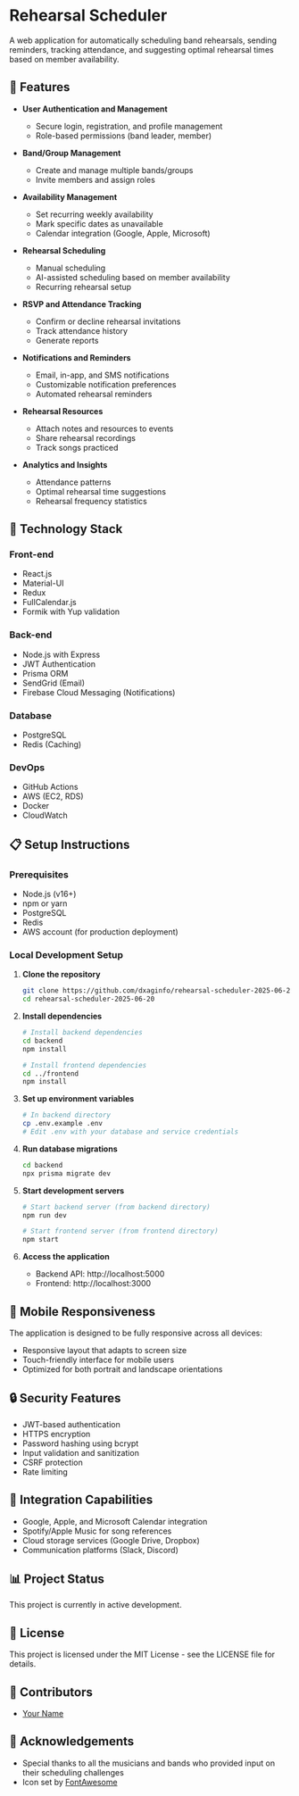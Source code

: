 # Rehearsal Scheduler

A web application for automatically scheduling band rehearsals, sending reminders, tracking attendance, and suggesting optimal rehearsal times based on member availability.

## 🎵 Features

- **User Authentication and Management**
  - Secure login, registration, and profile management
  - Role-based permissions (band leader, member)

- **Band/Group Management**
  - Create and manage multiple bands/groups
  - Invite members and assign roles

- **Availability Management**
  - Set recurring weekly availability
  - Mark specific dates as unavailable
  - Calendar integration (Google, Apple, Microsoft)

- **Rehearsal Scheduling**
  - Manual scheduling
  - AI-assisted scheduling based on member availability
  - Recurring rehearsal setup

- **RSVP and Attendance Tracking**
  - Confirm or decline rehearsal invitations
  - Track attendance history
  - Generate reports

- **Notifications and Reminders**
  - Email, in-app, and SMS notifications
  - Customizable notification preferences
  - Automated rehearsal reminders

- **Rehearsal Resources**
  - Attach notes and resources to events
  - Share rehearsal recordings
  - Track songs practiced

- **Analytics and Insights**
  - Attendance patterns
  - Optimal rehearsal time suggestions
  - Rehearsal frequency statistics

## 🚀 Technology Stack

### Front-end
- React.js
- Material-UI
- Redux
- FullCalendar.js
- Formik with Yup validation

### Back-end
- Node.js with Express
- JWT Authentication
- Prisma ORM
- SendGrid (Email)
- Firebase Cloud Messaging (Notifications)

### Database
- PostgreSQL
- Redis (Caching)

### DevOps
- GitHub Actions
- AWS (EC2, RDS)
- Docker
- CloudWatch

## 📋 Setup Instructions

### Prerequisites
- Node.js (v16+)
- npm or yarn
- PostgreSQL
- Redis
- AWS account (for production deployment)

### Local Development Setup

1. **Clone the repository**
   ```bash
   git clone https://github.com/dxaginfo/rehearsal-scheduler-2025-06-20.git
   cd rehearsal-scheduler-2025-06-20
   ```

2. **Install dependencies**
   ```bash
   # Install backend dependencies
   cd backend
   npm install
   
   # Install frontend dependencies
   cd ../frontend
   npm install
   ```

3. **Set up environment variables**
   ```bash
   # In backend directory
   cp .env.example .env
   # Edit .env with your database and service credentials
   ```

4. **Run database migrations**
   ```bash
   cd backend
   npx prisma migrate dev
   ```

5. **Start development servers**
   ```bash
   # Start backend server (from backend directory)
   npm run dev
   
   # Start frontend server (from frontend directory)
   npm start
   ```

6. **Access the application**
   - Backend API: http://localhost:5000
   - Frontend: http://localhost:3000

## 📱 Mobile Responsiveness

The application is designed to be fully responsive across all devices:

- Responsive layout that adapts to screen size
- Touch-friendly interface for mobile users
- Optimized for both portrait and landscape orientations

## 🔒 Security Features

- JWT-based authentication
- HTTPS encryption
- Password hashing using bcrypt
- Input validation and sanitization
- CSRF protection
- Rate limiting

## 🔄 Integration Capabilities

- Google, Apple, and Microsoft Calendar integration
- Spotify/Apple Music for song references
- Cloud storage services (Google Drive, Dropbox)
- Communication platforms (Slack, Discord)

## 📊 Project Status

This project is currently in active development.

## 📄 License

This project is licensed under the MIT License - see the LICENSE file for details.

## 👥 Contributors

- [Your Name](https://github.com/dxaginfo)

## 🙏 Acknowledgements

- Special thanks to all the musicians and bands who provided input on their scheduling challenges
- Icon set by [FontAwesome](https://fontawesome.com/)